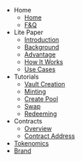 - Home
    - [Home](en/home/README.md)
    - [F&Q](en/home/F%26Q.md)
- Lite Paper
    - [Introduction](en/lite-paper/introduction.md)
    - [Background](en/lite-paper/background.md)
    - [Advantage](en/lite-paper/advantage.md)
    - [How It Works](en/lite-paper/how-it-works.md)
    - [Use Cases](en/lite-paper/use-cases.md)
- Tutorials
    - [Vault Creation](en/tutorial/vault-creation.md)
    - [Minting](en/tutorial/minting.md)
    - [Create Pool](en/tutorial/create-pool.md)
    - [Swap](en/tutorial/swap.md)
    - [Redeeming](en/tutorial/redeeming.md)
- Contracts
    - [Overview](en/contracts/overview.md)
    - [Contract Address](en/contracts/contract_address.md)
- [Tokenomics](en/tokenomics/README.md)
- [Brand](en/brand-kit/README.md)
  